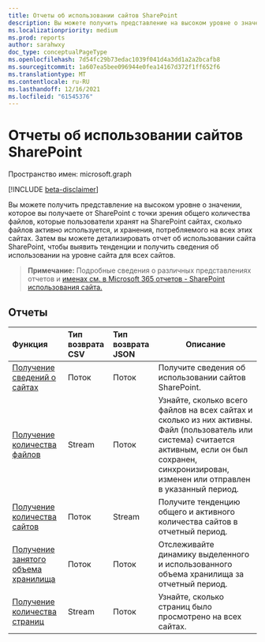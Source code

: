 ```yaml
---
title: Отчеты об использовании сайтов SharePoint
description: Вы можете получить представление на высоком уровне о значении, которое вы получаете от SharePoint с точки зрения общего количества файлов, которые пользователи хранят на SharePoint сайтах, сколько файлов активно используется, и хранения, потребляемого на всех этих сайтах. Затем вы можете детализировать отчет об использовании сайта SharePoint, чтобы выявить тенденции и получить сведения об использовании на уровне сайта для всех сайтов.
ms.localizationpriority: medium
ms.prod: reports
author: sarahwxy
doc_type: conceptualPageType
ms.openlocfilehash: 7d54fc29b73edac1039f041d4a3dd1a2a2bcafb8
ms.sourcegitcommit: 1a607ea5bee096944e0fea14167d372f1ff652f6
ms.translationtype: MT
ms.contentlocale: ru-RU
ms.lasthandoff: 12/16/2021
ms.locfileid: "61545376"
---
```

# <a name="sharepoint-site-usage-reports"></a>Отчеты об использовании сайтов SharePoint

Пространство имен: microsoft.graph

[!INCLUDE [beta-disclaimer](../../includes/beta-disclaimer.md)]

Вы можете получить представление на высоком уровне о значении, которое вы получаете от SharePoint с точки зрения общего количества файлов, которые пользователи хранят на SharePoint сайтах, сколько файлов активно используется, и хранения, потребляемого на всех этих сайтах. Затем вы можете детализировать отчет об использовании сайта SharePoint, чтобы выявить тенденции и получить сведения об использовании на уровне сайта для всех сайтов.

> **Примечание:** Подробные сведения о различных представлениях отчетов и [именах см. в Microsoft 365 отчетов - SharePoint использования сайта.](https://support.office.com/client/SharePoint-site-usage-4ecfb843-e5d5-464d-8bf6-7ed512a9b213)

## <a name="reports"></a>Отчеты

| Функция                                                     | Тип возврата CSV | Тип возврата JSON | Описание                                                  |
| :----------------------------------------------------------- | :-------------- | :--------------- | ------------------------------------------------------------ |
| [Получение сведений о сайтах](../api/reportroot-getsharepointsiteusagedetail.md) | Поток          | Поток           | Получите сведения об использовании сайтов SharePoint.                     |
| [Получение количества файлов](../api/reportroot-getsharepointsiteusagefilecounts.md) | Stream          | Поток           | Узнайте, сколько всего файлов на всех сайтах и сколько из них активны. Файл (пользователь или система) считается активным, если он был сохранен, синхронизирован, изменен или отправлен в указанный период. |
| [Получение количества сайтов](../api/reportroot-getsharepointsiteusagesitecounts.md) | Поток          | Stream           | Получите тенденцию общего и активного количества сайтов в отчетный период. |
| [Получение занятого объема хранилища](../api/reportroot-getsharepointsiteusagestorage.md) | Поток          | Поток           | Отслеживайте динамику выделенного и использованного объема хранилища за отчетный период. |
| [Получение количества страниц](../api/reportroot-getsharepointsiteusagepages.md) | Stream          | Поток           | Узнайте, сколько страниц было просмотрено на всех сайтах.             |


